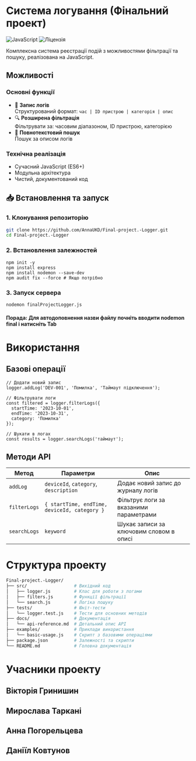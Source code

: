 # Система логування (Фінальний проект)

![JavaScript](https://img.shields.io/badge/JavaScript-ES6+-yellow.svg)
![Ліцензія](https://img.shields.io/badge/Ліцензія-MIT-blue.svg)

Комплексна система реєстрації подій з можливостями фільтрації та пошуку, реалізована на JavaScript.

## Можливості

### Основні функції
- 📝 **Запис логів**  
  Структурований формат: `час | ID пристрою | категорія | опис`
- 🔍 **Розширена фільтрація**  
  Фільтрувати за: часовим діапазоном, ID пристрою, категорією
- 🔎 **Повнотекстовий пошук**  
  Пошук за описом логів

### Технічна реалізація
- Сучасний JavaScript (ES6+)
- Модульна архітектура
- Чистий, документований код

## 📥 Встановлення та запуск

### 1. Клонування репозиторію
```bash
git clone https://github.com/AnnaUKD/Final-project.-Logger.git
cd Final-project.-Logger
```
### 2. Встановлення залежностей 
```
npm init -y
npm install express
npm install nodemon --save-dev
npm audit fix --force # Якщо потрібно
```
### 3. Запуск сервера 
```
nodemon finalProjectLogger.js
```
#### **Порада:** Для автодоповнення назви файлу почніть вводити **nodemon final** і натисніть **Tab**


# Використання 
## Базові операції
```
// Додати новий запис
logger.addLog('DEV-001', 'Помилка', 'Таймаут підключення');

// Фільтрувати логи
const filtered = logger.filterLogs({
  startTime: '2023-10-01',
  endTime: '2023-10-31',
  category: 'Помилка'
});

// Шукати в логах
const results = logger.searchLogs('таймаут');
```
## Методи API

| Метод         | Параметри                                  | Опис                                      |
|---------------|--------------------------------------------|-------------------------------------------|
| `addLog`      | `deviceId`, `category`, `description`      | Додає новий запис до журналу логів        |
| `filterLogs`  | `{ startTime, endTime, deviceId, category }` | Фільтрує логи за вказаними параметрами   |
| `searchLogs`  | `keyword`                                  | Шукає записи за ключовим словом в описі  |

# Структура проекту 

```bash
Final-project.-Logger/
├── src/                  # Вихідний код
│   ├── logger.js         # Клас для роботи з логами
│   ├── filters.js        # Функції фільтрації
│   └── search.js         # Логіка пошуку
├── tests/                # Юніт-тести
│   └── logger.test.js    # Тести для основних методів
├── docs/                 # Документація
│   └── api-reference.md  # Детальний опис API
├── examples/             # Приклади використання
│   └── basic-usage.js    # Скрипт з базовими операціями
├── package.json          # Залежності та скрипти
└── README.md             # Головна документація
```
# Учасники проекту 
## Вікторія Гринишин 
## Мирослава Таркані
## Анна Погорельцева
## Даніїл Ковтунов 
